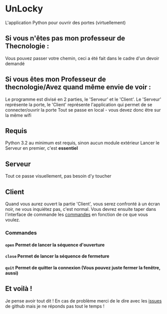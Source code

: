 # UnLocky
L'application Python pour ouvrir des portes (virtuellement)
## Si vous n'êtes pas mon professeur de Thecnologie :
Vous pouvez passer votre chemin, ceci a été fait dans le cadre d'un devoir demandé

## Si vous êtes mon Professeur de thecnologie/Avez quand même envie de voir :
Le programme est divisé en 2 parties, le 'Serveur' et le 'Client'. Le 'Serveur' représente la porte, le 'Client' représente l'application qui permet de se connecter/ouvrir la porte
Tout se passe en local - vous devez donc être sur la même wifi

## Requis
Python 3.2 au minimum est requis, sinon aucun module extérieur
Lancer le Serveur en premier, c'est **essentiel**

## Serveur
Tout ce passe visuellement, pas besoin d'y toucher

## Client
Quand vous aurez ouvert la partie 'Client', vous serez confronté à un écran noir, ne vous inquiétez pas, c'est normal. Vous devrez ensuite taper dans l'interface de commande les [commandes](https://github.com/Lygaen/Unlocky#les-commandes) en fonction de ce que vous voulez.

### Commandes

#### `open` Permet de lancer la séquence d'ouverture

#### `close` Permet de lancer la séquence de fermeture

#### `quit` Permet de quitter la connexion (Vous pouvez juste fermer la fenêtre, aussi)

## Et voilà !
Je pense avoir tout dit ! En cas de problème merci de le dire avec les [issues](https://github.com/Lygaen/Unlocky/issues) de github mais je ne réponds pas tout le temps !
